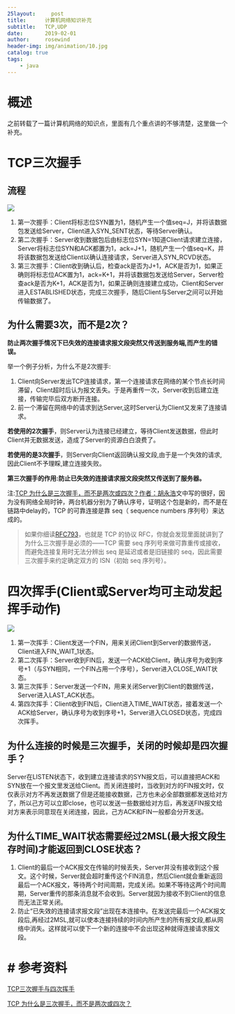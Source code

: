 ```yaml
---
25layout:     post
title:      计算机网络知识补充
subtitle:   TCP,UDP
date:       2019-02-01
author:     rosewind
header-img: img/animation/10.jpg
catalog: true
tags:
    - java
---
```


# 概述

之前转载了一篇计算机网络的知识点，里面有几个重点讲的不够清楚，这里做一个补充。

# TCP三次握手

## 流程

![](https://images.cnblogs.com/cnblogs_com/wupeixuan/1185085/o_2964446-aa923712d5218eeb.png)

1. 第一次握手：Client将标志位SYN置为1，随机产生一个值seq=J，并将该数据包发送给Server，Client进入SYN_SENT状态，等待Server确认。
2. 第二次握手：Server收到数据包后由标志位SYN=1知道Client请求建立连接，Server将标志位SYN和ACK都置为1，ack=J+1，随机产生一个值seq=K，并将该数据包发送给Client以确认连接请求，Server进入SYN_RCVD状态。
3. 第三次握手：Client收到确认后，检查ack是否为J+1，ACK是否为1，如果正确则将标志位ACK置为1，ack=K+1，并将该数据包发送给Server，Server检查ack是否为K+1，ACK是否为1，如果正确则连接建立成功，Client和Server进入ESTABLISHED状态，完成三次握手，随后Client与Server之间可以开始传输数据了。

## 为什么需要3次，而不是2次？

**防止两次握手情况下已失效的连接请求报文段突然又传送到服务端,而产生的错误。**

举一个例子分析，为什么不是2次握手:

1. Client向Server发出TCP连接请求，第一个连接请求在网络的某个节点长时间滞留，Client超时后认为报文丢失。于是再重传一次，Server收到后建立连接，传输完毕后双方断开连接。
2. 前一个滞留在网络中的请求到达Server,这时Server认为Client又发来了连接请求。

**若使用的2次握手**，则Server认为连接已经建立，等待Client发送数据，但此时Client并无数据发送，造成了Server的资源白白浪费了。

**若使用的是3次握手**，则Server向Client返回确认报文段,由于是一个失效的请求,因此Client不予理睬,建立连接失败。

**第三次握手的作用:防止已失效的连接请求报文段突然又传送到了服务器。**

注:[TCP 为什么是三次握手，而不是两次或四次？作者：胡永浩](https://www.zhihu.com/question/24853633/answer/573627478)文中写的很好，因为没有网络全局时钟，两台机器分别为了确认序号，证明这个包是新的，而不是在链路中delay的，TCP 的可靠连接是靠 seq（ sequence numbers 序列号）来达成的。

> 如果你细读[RFC793](https://link.zhihu.com/?target=https%3A//www.ietf.org/rfc/rfc793.txt)，也就是 TCP 的协议 RFC，你就会发现里面就讲到了为什么三次握手是必须的——TCP 需要 seq 序列号来做可靠重传或接收，而避免连接复用时无法分辨出 seq 是延迟或者是旧链接的 seq，因此需要三次握手来约定确定双方的 ISN（初始 seq 序列号）。
>

# 四次挥手(Client或Server均可主动发起挥手动作)

![](https://images.cnblogs.com/cnblogs_com/wupeixuan/1185085/o_2964446-2b9562b3a8b72fb2.png)

1. 第一次挥手：Client发送一个FIN，用来关闭Client到Server的数据传送，Client进入FIN_WAIT_1状态。
2. 第二次挥手：Server收到FIN后，发送一个ACK给Client，确认序号为收到序号+1（与SYN相同，一个FIN占用一个序号），Server进入CLOSE_WAIT状态。
3. 第三次挥手：Server发送一个FIN，用来关闭Server到Client的数据传送，Server进入LAST_ACK状态。
4. 第四次挥手：Client收到FIN后，Client进入TIME_WAIT状态，接着发送一个ACK给Server，确认序号为收到序号+1，Server进入CLOSED状态，完成四次挥手。

## 为什么连接的时候是三次握手，关闭的时候却是四次握手？

Server在LISTEN状态下，收到建立连接请求的SYN报文后，可以直接把ACK和SYN放在一个报文里发送给Client。而关闭连接时，当收到对方的FIN报文时，仅仅表示对方不再发送数据了但是还能接收数据，己方也未必全部数据都发送给对方了，所以己方可以立即close，也可以发送一些数据给对方后，再发送FIN报文给对方来表示同意现在关闭连接，因此，己方ACK和FIN一般都会分开发送。

## 为什么TIME_WAIT状态需要经过2MSL(最大报文段生存时间)才能返回到CLOSE状态？

1. Client的最后一个ACK报文在传输的时候丢失，Server并没有接收到这个报文。这个时候，Server就会超时重传这个FIN消息，然后Client就会重新返回最后一个ACK报文，等待两个时间周期，完成关闭。如果不等待这两个时间周期，Server重传的那条消息就不会收到。Server就因为接收不到Client的信息而无法正常关闭。
2. 防止“已失效的连接请求报文段”出现在本连接中。在发送完最后一个ACK报文段后,再经过2MSL,就可以使本连接持续的时间内所产生的所有报文段,都从网络中消失。这样就可以使下一个新的连接中不会出现这种就得连接请求报文段。

# # 参考资料

[TCP三次握手与四次挥手](http://www.cnblogs.com/wupeixuan/p/8639469.html)

[TCP 为什么是三次握手，而不是两次或四次？](https://www.zhihu.com/question/24853633/answer/573627478)

